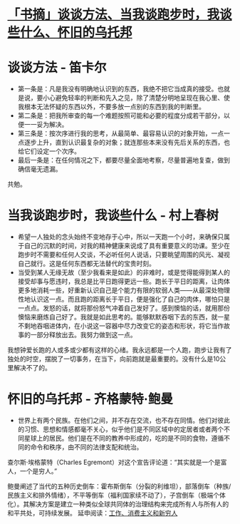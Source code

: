 # [「书摘」谈谈方法、当我谈跑步时，我谈些什么、怀旧的乌托邦](https://github.com/hadwinn/blog/issues/4)

# 谈谈方法 - 笛卡尔
- 第一条是：凡是我没有明确地认识到的东西，我绝不把它当成真的接受。也就是说，要小心避免轻率的判断和先入之见，除了清楚分明地呈现在我心里、使我根本无法怀疑的东西以外，不要多放一点别的东西到我的判断里。
- 第二条是：把我所审查的每一个难题按照可能和必要的程度分成若干部分，以便一一妥为解决。
- 第三条是：按次序进行我的思考，从最简单、最容易认识的对象开始，一点一点逐步上升，直到认识最复杂的对象；就连那些本来没有先后关系的东西，也给它们设定一个次序。
- 最后一条是：在任何情况之下，都要尽量全面地考察，尽量普遍地复查，做到确信毫无遗漏。

共勉。
# 当我谈跑步时，我谈些什么 - 村上春树
- 希望一人独处的念头始终不变地存于心中，所以一天跑一个小时，来确保只属于自己的沉默的时间，对我的精神健康来说成了具有重要意义的功课。至少在跑步时不需要和任何人交谈，不必听任何人说话，只要眺望周围的风光、凝视自己就行。这是任何东西都无法替代的宝贵时刻。
- 当受到某人无缘无故（至少我看来是如此）的非难时，或是觉得能得到某人的接受却事与愿违时，我总是比平日跑得更远一些。跑长于平日的距离，让肉体更多地消耗一些，好重新认识自己是个能力有限的软弱人类——从最深处物理性地认识这一点。而且跑的距离长于平日，便是强化了自己的肉体，哪怕只是一点点。发怒的话，就将那份怒气冲着自己发好了。感到懊恼的话，就用那份懊恼来磨炼自己好了。我就是如此思考的。能够默默吞咽下去的东西，就一星不剩地吞咽进体内，在小说这一容器中尽力改变它的姿态和形状，将它当作故事的一部分释放出去。我努力做到这一点。

我想钟爱长跑的人或多或少都有这样的心绪。我永远都是一个人跑，跑步让我有了独处的时空，摆脱了一切事务，在当下，向前跑就是最重要的。没有什么是10公里解决不了的。

# 怀旧的乌托邦 - 齐格蒙特·鲍曼
- 世界上有两个民族。在他们之间，并不存在交流，也不存在同情。他们对彼此的习惯、思想和情感都毫不关心，似乎他们是不同区域中的定居者或者两个不同星球上的居民。他们是在不同的教养中形成的，吃的是不同的食物，遵循不同的命令和秩序，由不同的法律支配和统治。

查尔斯·埃格蒙特（Charles Egremont）对这个宣告评论道：“其实就是一个是富人，一个是穷人。”

鲍曼阐述了当代的五种历史倒车：霍布斯倒车（分裂的利维坦），部落倒车（种族/民族主义和排外情绪），不平等倒车（福利国家续不动了），子宫倒车（极端个体化）。其解决方案是建立一种类似全球共同体的治理结构来完成所有人与所有人的和平共处，可持续发展。
延申阅读：[工作、消费主义和新穷人](https://github.com/hadwinn/blog/issues/1)